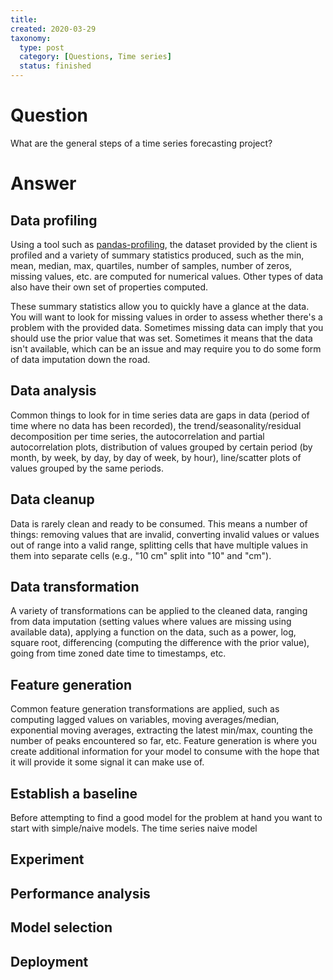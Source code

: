 ```yaml
---
title:
created: 2020-03-29
taxonomy:
  type: post
  category: [Questions, Time series]
  status: finished
---
```


# Question
What are the general steps of a time series forecasting project?

# Answer
## Data profiling
Using a tool such as [pandas-profiling](https://github.com/pandas-profiling/pandas-profiling), the dataset provided by the client is profiled and a variety of summary statistics produced, such as the min, mean, median, max, quartiles, number of samples, number of zeros, missing values, etc. are computed for numerical values. Other types of data also have their own set of properties computed.

These summary statistics allow you to quickly have a glance at the data. You will want to look for missing values in order to assess whether there's a problem with the provided data. Sometimes missing data can imply that you should use the prior value that was set. Sometimes it means that the data isn't available, which can be an issue and may require you to do some form of data imputation down the road.

## Data analysis
Common things to look for in time series data are gaps in data (period of time where no data has been recorded), the trend/seasonality/residual decomposition per time series, the autocorrelation and partial autocorrelation plots, distribution of values grouped by certain period (by month, by week, by day, by day of week, by hour), line/scatter plots of values grouped by the same periods.

## Data cleanup
Data is rarely clean and ready to be consumed. This means a number of things: removing values that are invalid, converting invalid values or values out of range into a valid range, splitting cells that have multiple values in them into separate cells (e.g., "10 cm" split into "10" and "cm").

## Data transformation
A variety of transformations can be applied to the cleaned data, ranging from data imputation (setting values where values are missing using available data), applying a function on the data, such as a power, log, square root, differencing (computing the difference with the prior value), going from time zoned date time to timestamps, etc.

## Feature generation
Common feature generation transformations are applied, such as computing lagged values on variables, moving averages/median, exponential moving averages, extracting the latest min/max, counting the number of peaks encountered so far, etc. Feature generation is where you create additional information for your model to consume with the hope that it will provide it some signal it can make use of.

## Establish a baseline
Before attempting to find a good model for the problem at hand you want to start with simple/naive models. The time series naive model

## Experiment

## Performance analysis

## Model selection

## Deployment
